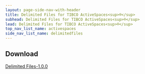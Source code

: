 ```yaml
---
layout: page-side-nav-with-header
title: Delimited Files for TIBCO ActiveSpaces<sup>®</sup>
subhead: Delimited Files for TIBCO ActiveSpaces<sup>®</sup>
lead: Delimited Files for TIBCO ActiveSpaces<sup>®</sup>
top_nav_list_name: activespaces
side_nav_list_name: delimitedfiles
---
```

## Download

<a href="{{site.TDT.site_url}}/nexus/service/local/artifact/maven/redirect?r=snapshots&amp;g=com.tibco.as.io&amp;a=file2as&amp;v=1.0.0-SNAPSHOT&amp;e=zip&amp;c=distribution" class="btn btn-primary">Delimited Files-1.0.0</a>
